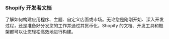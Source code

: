### Shopify 开发者文档

了解如何构建应用程序、主题、自定义店面或市场。无论您是刚刚开始、深入开发过程，还是准备好分发您的工作并通过其货币化，Shopify 的文档、开发工具和框架都可以让您轻松高效地进行构建。